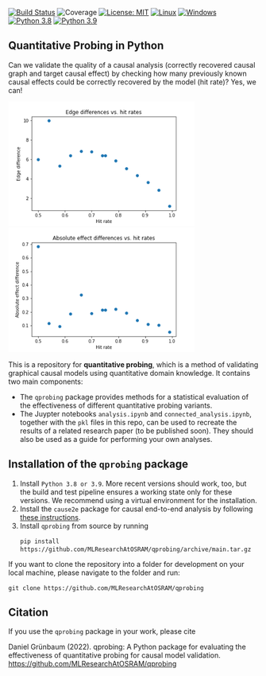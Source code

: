 [![Build Status](https://dev.azure.com/OsramDS/qprobing_github/_apis/build/status/MLResearchAtOSRAM.qprobing?branchName=main)](https://dev.azure.com/OsramDS/qprobing_github/_build/latest?definitionId=44&branchName=main)
![Coverage](https://img.shields.io/azure-devops/coverage/OsramDS/qprobing_github/44)
[![License: MIT](https://img.shields.io/badge/License-MIT-blue.svg)](https://opensource.org/licenses/MIT)
[![Linux](https://svgshare.com/i/Zhy.svg)](https://svgshare.com/i/Zhy.svg)
[![Windows](https://svgshare.com/i/ZhY.svg)](https://svgshare.com/i/ZhY.svg)
[![Python 3.8](https://img.shields.io/badge/python-3.8-blue.svg)](https://www.python.org/downloads/release/python-380/)
[![Python 3.9](https://img.shields.io/badge/python-3.9-blue.svg)](https://www.python.org/downloads/release/python-390/)

## Quantitative Probing in Python
Can we validate the quality of a causal analysis (correctly recovered causal
graph and target causal effect) by checking how many previously
known causal effects could be correctly recovered by the model (hit rate)?
Yes, we can!

<img src="https://github.com/MLResearchAtOSRAM/qprobing/blob/main/paper_results/plots/edge_differences.png?raw=True" width="375"/> <img src="https://github.com/MLResearchAtOSRAM/qprobing/blob/main/paper_results/plots/absolute_effect_differences.png?raw=True" width="375"/>

This is a repository for **quantitative probing**, which is a method of validating
graphical causal models using quantitative domain knowledge.
It contains two main components:
- The ```qprobing``` package provides methods for a statistical evaluation of the
  effectiveness of different quantitative probing variants.
- The Juypter notebooks ```analysis.ipynb``` and ```connected_analysis.ipynb```,
  together with the ```pkl``` files in this repo, can be used to recreate the
  results of a related research paper (to be published soon). They should also be used as a guide for
  performing your own analyses.


## Installation of the ```qprobing``` package
1. Install ```Python 3.8 or 3.9```. More recent versions should work, too, but the build and
   test pipeline ensures a working state only for these versions. We recommend using a virtual environment for the installation.
2. Install the ```cause2e``` package for causal end-to-end analysis by following
   [these
   instructions](https://github.com/MLResearchAtOSRAM/cause2e#installation).
3. Install ```qprobing``` from source by running
   ```
   pip install https://github.com/MLResearchAtOSRAM/qprobing/archive/main.tar.gz
   ```

If you want to clone the repository into a folder for development on your local machine, please navigate to the folder and run:
```
git clone https://github.com/MLResearchAtOSRAM/qprobing
```

## Citation
If you use the ```qprobing``` package in your work, please cite

Daniel Grünbaum (2022). qprobing: A Python package for evaluating the
effectiveness of quantitative probing for causal model validation. https://github.com/MLResearchAtOSRAM/qprobing